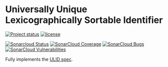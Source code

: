 # Universally Unique Lexicographically Sortable Identifier

[![Project status](https://img.shields.io/github/release/jlwagner12/ulid.svg)](https://github.com/jlwagner12/ulid/releases/latest)
[![license](https://img.shields.io/github/license/jlwagner12/ulid.svg)](https://github.com/jlwagner12/ulid/releases/latest)

[![Sonarcloud Status](https://sonarcloud.io/api/project_badges/measure?project=jlwagner12_ulid&metric=alert_status)](https://sonarcloud.io/dashboard?id=jlwagner12_ulid)
[![SonarCloud Coverage](https://sonarcloud.io/api/project_badges/measure?project=jlwagner12_ulid&metric=coverage)](https://sonarcloud.io/component_measures/metric/coverage/list?id=jlwagner12_ulid)
[![SonarCloud Bugs](https://sonarcloud.io/api/project_badges/measure?project=jlwagner12_ulid&metric=bugs)](https://sonarcloud.io/component_measures/metric/reliability_rating/list?id=jlwagner12_ulid)
[![SonarCloud Vulnerabilities](https://sonarcloud.io/api/project_badges/measure?project=jlwagner12_ulid&metric=vulnerabilities)](https://sonarcloud.io/component_measures/metric/security_rating/list?id=jlwagner12_ulid)

Fully implements the [ULID spec](https://github.com/ulid/spec).
